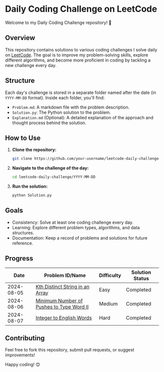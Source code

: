 # Daily Coding Challenge on LeetCode

Welcome to my Daily Coding Challenge repository! 🎯

## Overview

This repository contains solutions to various coding challenges I solve daily on [LeetCode](https://leetcode.com/). The goal is to improve my problem-solving skills, explore different algorithms, and become more proficient in coding by tackling a new challenge every day.

## Structure

Each day's challenge is stored in a separate folder named after the date (in `YYYY-MM-DD` format). Inside each folder, you'll find:

- `Problem.md`: A markdown file with the problem description.
- `Solution.py`: The Python solution to the problem.
- `Explanation.md` (Optional): A detailed explanation of the approach and thought process behind the solution.

## How to Use

1. **Clone the repository:**
   ```bash
   git clone https://github.com/your-username/leetcode-daily-challenge.git

2. **Navigate to the challenge of the day:**
    ```bash
    cd leetcode-daily-challenge/YYYY-MM-DD

3. **Run the solution:**
    ```bash
    python Solution.py

## Goals

- Consistency: Solve at least one coding challenge every day.
- Learning: Explore different problem types, algorithms, and data structures.
- Documentation: Keep a record of problems and solutions for future reference.

## Progress

| Date       | Problem ID/Name                  | Difficulty | Solution Status |
|------------|----------------------------------|------------|-----------------|
| 2024-08-05 | [Kth Distinct String in an Array](https://leetcode.com/problems/kth-distinct-string-in-an-array/description/?envType=daily-question&envId=2024-08-05) | Easy       | Completed       |
| 2024-08-06 | [Minimum Number of Pushes to Type Word II](https://leetcode.com/problems/minimum-number-of-pushes-to-type-word-ii/?envType=daily-question&envId=2024-08-05) | Medium    | Completed       |
| 2024-08-07 | [Integer to English Words](https://leetcode.com/problems/integer-to-english-words/?envType=daily-question&envId=2024-08-05)| Hard | Completed |


## Contributing

Feel free to fork this repository, submit pull requests, or suggest improvements!


Happy coding! 😊